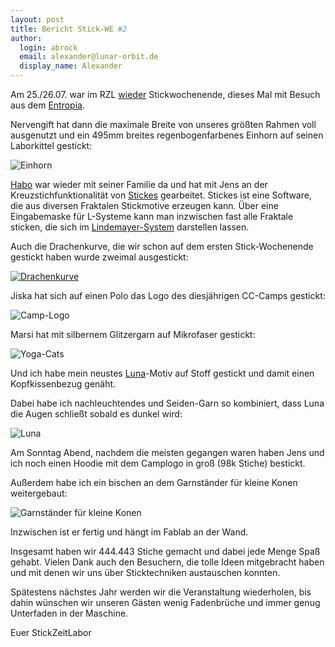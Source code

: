 ```yaml
---
layout: post
title: Bericht Stick-WE #2
author:
  login: abrock
  email: alexander@lunar-orbit.de
  display_name: Alexander
---
```


Am 25./26.07. war im RZL
[wieder](/blog/bericht-stick-wochenende/)
Stickwochenende,
dieses Mal mit Besuch aus dem
[Entropia](https://entropia.de/Hauptseite).

Nervengift hat dann die maximale Breite von unseres größten
Rahmen voll ausgenutzt und ein 495mm breites regenbogenfarbenes Einhorn
auf seinen Laborkittel gestickt:

![Einhorn](/assets/2015-stick-we-2/einhorn.jpg)

<!--more-->

[Habo](mailto:habo@dingfabrik.de) war wieder mit seiner Familie da und hat mit
Jens an der Kreuzstichfunktionalität von
[Stickes](https://github.com/habo/stickes) gearbeitet.
Stickes ist eine Software, die aus diversen Fraktalen Stickmotive
erzeugen kann.
Über eine Eingabemaske für L-Systeme kann man inzwischen fast alle Fraktale sticken,
die sich im [Lindemayer-System](https://de.wikipedia.org/wiki/Lindenmayer-System)
darstellen lassen.

Auch die Drachenkurve, die wir schon auf dem ersten Stick-Wochenende gestickt haben
wurde zweimal ausgestickt:

[![Drachenkurve](/assets/stick-we-drachenkurve-ombre-zoom.jpg)](/assets/stick-we-drachenkurve-ombre.jpg)

Jiska hat sich auf einen Polo das Logo des diesjährigen CC-Camps gestickt:

![Camp-Logo](/assets/2015-stick-we-2/camplogo.jpg)

Marsi hat mit silbernem Glitzergarn auf Mikrofaser gestickt:

![Yoga-Cats](/assets/2015-stick-we-2/yogacats.jpg)

Und ich habe mein neustes
[Luna](https://en.wikipedia.org/wiki/List_of_My_Little_Pony:_Friendship_Is_Magic_characters#Luna)-Motiv
auf Stoff gestickt und damit einen Kopfkissenbezug genäht.

Dabei habe ich nachleuchtendes und Seiden-Garn so kombiniert, dass Luna die Augen
schließt sobald es dunkel wird:

![Luna](/assets/2015-stick-we-2/luna.gif)

Am Sonntag Abend, nachdem die meisten gegangen waren haben Jens und ich noch einen
Hoodie mit dem Camplogo in groß (98k Stiche) bestickt.

Außerdem habe ich ein bischen an dem Garnständer für kleine Konen weitergebaut:

![Garnständer für kleine Konen](/assets/2015-stick-we-2/garnstaender.gif)

Inzwischen ist er fertig und hängt im Fablab an der Wand.

Insgesamt haben wir 444.443 Stiche gemacht und dabei jede Menge Spaß gehabt.
Vielen Dank auch den Besuchern, die tolle Ideen mitgebracht haben
und mit denen wir uns über Sticktechniken austauschen konnten.

Spätestens nächstes Jahr werden wir die Veranstaltung wiederholen,
bis dahin wünschen wir unseren Gästen wenig Fadenbrüche
und immer genug Unterfaden in der Maschine.

Euer StickZeitLabor
